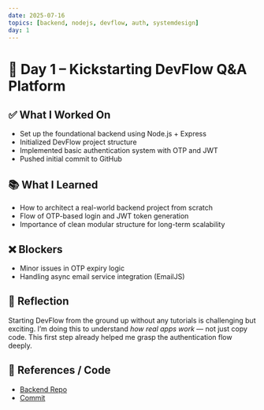 ```yaml
---
date: 2025-07-16
topics: [backend, nodejs, devflow, auth, systemdesign]
day: 1
---
```


# 📘 Day 1 – Kickstarting DevFlow Q&A Platform

## ✅ What I Worked On

- Set up the foundational backend using Node.js + Express
- Initialized DevFlow project structure
- Implemented basic authentication system with OTP and JWT
- Pushed initial commit to GitHub

## 📚 What I Learned

- How to architect a real-world backend project from scratch
- Flow of OTP-based login and JWT token generation
- Importance of clean modular structure for long-term scalability

## ❌ Blockers

- Minor issues in OTP expiry logic
- Handling async email service integration (EmailJS)

## 🧠 Reflection

Starting DevFlow from the ground up without any tutorials is challenging but exciting. I’m doing this to understand _how real apps work_ — not just copy code. This first step already helped me grasp the authentication flow deeply.

## 🔗 References / Code

- [Backend Repo](https://github.com/Sangam5756/devflow)
- [Commit](https://github.com/Sangam5756/devflow/commit/69b8323e0b2b326986988e0c3dae56d886759941)
